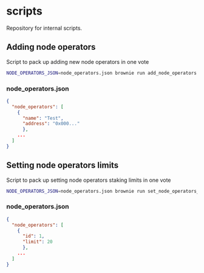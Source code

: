 # scripts

Repository for internal scripts.

## Adding node operators

Script to pack up adding new node operators in one vote

```bash
NODE_OPERATORS_JSON=node_operators.json brownie run add_node_operators
```

### node_operators.json

```json
{
  "node_operators": [
    {
      "name": "Test", 
      "address": "0x000..."
      },
    ...
  ]
}

```

## Setting node operators limits

Script to pack up setting node operators staking limits in one vote

```bash
NODE_OPERATORS_JSON=node_operators.json brownie run set_node_operators_limit
```

### node_operators.json

```json
{
  "node_operators": [
    {
      "id": 1, 
      "limit": 20
      },
    ...
  ]
}

```
